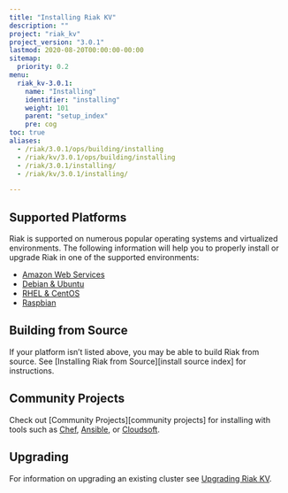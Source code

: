 ```yaml
---
title: "Installing Riak KV"
description: ""
project: "riak_kv"
project_version: "3.0.1"
lastmod: 2020-08-20T00:00:00-00:00
sitemap:
  priority: 0.2
menu:
  riak_kv-3.0.1:
    name: "Installing"
    identifier: "installing"
    weight: 101
    parent: "setup_index"
    pre: cog
toc: true
aliases:
  - /riak/3.0.1/ops/building/installing
  - /riak/kv/3.0.1/ops/building/installing
  - /riak/3.0.1/installing/
  - /riak/kv/3.0.1/installing/

---
```


[install aws]: {{<baseurl>}}riak/kv/3.0.1/setup/installing/amazon-web-services
[install debian & ubuntu]: {{<baseurl>}}riak/kv/3.0.1/setup/installing/debian-ubuntu
[install raspbian]: {{<baseurl>}}riak/kv/3.0.1/setup/installing/debian-ubuntu/#raspbian-bullseye
[install rhel & centos]: {{<baseurl>}}riak/kv/3.0.1/setup/installing/rhel-centos
[upgrade index]: {{<baseurl>}}riak/kv/3.0.2/setup/upgrading

## Supported Platforms

Riak is supported on numerous popular operating systems and virtualized
environments. The following information will help you to
properly install or upgrade Riak in one of the supported environments:

  * [Amazon Web Services][install aws]
  * [Debian & Ubuntu][install debian & ubuntu]
  * [RHEL & CentOS][install rhel & centos]
  * [Raspbian][install raspbian]
  
## Building from Source

If your platform isn’t listed above, you may be able to build Riak from source. See [Installing Riak from Source][install source index] for instructions.

## Community Projects

Check out [Community Projects][community projects] for installing with tools such as [Chef](https://www.chef.io/chef/), [Ansible](http://www.ansible.com/), or [Cloudsoft](http://www.cloudsoftcorp.com/).

## Upgrading

For information on upgrading an existing cluster see [Upgrading Riak KV][upgrade index].

